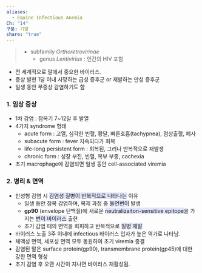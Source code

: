 ```yaml
---
aliases:
  - Equine Infectious Anemia
Ch: "14"
구분: 기말
share: "true"
---
```

>- subfamily *Orthoretrovirinae*
>	- genus *Lentivirius* : 인간의 HIV 포함

- 전 세계적으로 말에서 중요한 바이러스. 
- 증상 발현 1달 이내 사망하는 급성 증후군 or 재발하는 만성 증후군
- 일생 동안 무증상 감염하기도 함

### 1. 임상 증상
 - 1차 감염 : 잠복기 7~12일 후 발열
 - 4가지 syndrome 형태
	 - acute form : 고열, 심각한 빈혈, 황달, 빠른호흡(tachypnea), 점상출혈, 폐사
	 - subacute form : fever 지속되다가 회복
	 - life-long persistent form : 회복된, 그러나 반복적으로 재발생
	 - chronic form : 성장 부진, 빈혈, 복부 부종, cachexia
 - 초기 macrophage에 감염되면 일생 동안 cell-associated viremia

### 2. 병리 & 면역
- 만성형 감염 시 <span style="background:#e0e5fc">감염성 질병이 반복적으로 나타나는</span> 이유
	- 일생 동안 잠복 감염하며, 복제 과정 중 <span style="background:#e0e5fc">돌연변이</span> 발생
	- **gp90** (envelope 단백질)에 새로운 <span style="background:#e0e5fc">neutralizaiton-sensitive epitope</span>을 가지는 <span style="background:#e0e5fc">변이 바이러스</span> 출현
	- 초기 감염 때의 면역을 회피하고 반복적으로 <span style="background:#e0e5fc">질병 재발</span>
- 바이러스 노출 3주 이내에 infectious 바이러스 입자가 높은 역가로 나타남.
- 체액성 면역, 세포성 면역 모두 동원하여 초기 viremia 종결
- 감염된 말은 surface protein(gp90), transmembrane protein(gp45)에 대한 강한 면역 형성
- 초기 감염 후 오랜 시간이 지나면 바이러스 재활성됨.
